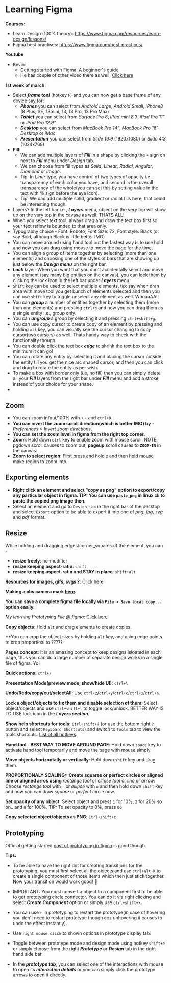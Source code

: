 # Learning Figma

**Courses:**

- Learn Design (100% theory): https://www.figma.com/resources/learn-design/lessons/
- Figma best practises: https://www.figma.com/best-practices/


**Youtube**
- Kevin:
  -  [Getting started with Figma: A beginner's guide](https://www.youtube.com/watch?v=eZJOSK4gXl4)
  -  He has couple of other video there as well, [Click here](https://www.youtube.com/results?search_query=kevin+figma)

**1st week of march**:

- Select **_frame tool_** (hotkey `F`) and you can now get a base frame of any device say for:
  - **_Phones_** you can select from _Android Large_, _Android Small_, _iPhone8_ (8 Plus, SE, 13mini, 13, 13 Pro, 13 Pro Max)
  - **_Tablet_** you can select from _Surface Pro 8_, _iPad mini 8.3_, _iPad Pro 11"_ or _iPad Pro 12.9"_
  - **_Desktop_** you can select from _MacBook Pro 14"_, _MacBook Pro 16"_, _Desktop_ or _iMac_
  - **_Presentation_** you can select from _Slide 16:9_ (1920x1080) or _Slide 4:3_ (1024x768)
- **Fill**:
  - We can add multiple layers of ***Fill*** in a shape by clicking the `+` sign on next to ***Fill*** menu under _Design_ tab.
  - We can choose from fill types as _Solid_, _Linear_, _Radial_, _Angular_, _Diamond_ or _Image_.
  - Tip: In _Liner_ type, you have control of two types of opacity i.e., transparency of each color you have, and second is the overall transparency of the whole(you can set this by setting value in the text with % sign before the eye icon).
  - Tip: We can add multiple solid, gradient or radial fills here, that could be interesting though.
- Layers? In the left bar i.e., **_Layers_** menu, object on the very top will show up on the very top in the cavase as well. THATS ALL!
- When you select text tool, always drag and draw the text box first so your text reflow is bounded to that area only.
- Typography choice - Font: Roboto, Font Size: 72, Font style: Black (or say Bold, although Black is little better IMO)
- You can move around using hand tool but the fastest way is to use hold <spacebar> and now you can drag using mouse to move the page for the time.
- You can align a group of items together by selecting (more than one elements) and choosing one of the styles of bars that are showing up just below the **_Design menu_** on the right bar.
- **_Lock_** layer: When you want that you don't accidentally select and move any element (say many big entities on the canvas), you can lock them by clicking the lock icon in the left bar under **_Layers_** menu.
- `Shift` key can be used to select multiple elements, tip: say when dran area with move tool you get bunch of elements selected and then you can use `shift` key to toggle unselect any element as well. WhoaaAA!!
- You can **_group_** a number of entities together by selecting them (more than one elements) and pressing `ctrl+g` and now you can drag them as a single entity i.e., group only.
- You can **_ungroup_** a group by selecting it and pressing `ctrl+shift+g`.
- You can use copy cursor to create copy of an element by pressing and holding `alt` key, you can visually see the cursor changing to copy cursor(two cursors) as well. Thats handy way to check with the functionality though.
- You can double click the text box **_edge_** to shrink the text box to the minimum it can go!
- You can rotate any entity by selecting it and placing the cursor outside the entity till you get the nice arc shaped cursor, and then you can click and drag to rotate the entity as per wish.
- To make a box with border only (i.e, no fill) then you can simply delete all your **_Fill_** layers from the right bar under **_Fill_** menu and add a stroke instead of your choice for your shape.
- 
  
  

## Zoom

- You can zoom in/out/100% with `+`,`-` and `ctrl+0`.
- **You can invert the zoom scroll direction(which is better IMO) by** - *Preferences > Invert zoom directions*.
- **You can set the zoom level in figma from the right top corner.**
- **Zoom**: Hold down `ctrl` key to enable zoom with mouse scroll. NOTE: pgdown scroll causes to zoom out, **pageup** scroll causes to **`ZOOM-IN`** in the canvas.
- **Zoom to select region**: First press and hold `z` and then hold mouse make region to zoom into.

## Exporting elements

- **Right click an element and select "copy as png" option to export/copy any particular object in figma. TIP: You can use `paste_png` in linux cli to paste the copied png image then.**
- Select an element and go to `Design tab` in the right bar of the desktop and select `Export` option to be able to export it into one of _png_, _jpg_, _svg_ and _pdf_ format.

## Resize

While holding and dragging edges/corner_squares of the element, you can -

- **resize freely**: no-modifier
- **resize keeping aspect-ratio**: `shift`
- **resize keeping aspect-ratio and STAY in place**: `shift+alt`

**Resources for images, gifs, svgs ?**: [Click here](https://github.com/sahilrajput03/cssDesignTrail/blob/master/README.md#images-free-images-random-image-place-holderimage)

**Making a obs camera mark [here](https://youtu.be/_sqLa0LTloM).**

**You can save a complete figma file locally via `File > Save local copy...` option easily.**

_My learning Prototyping File @ figma_: [Click here](https://www.figma.com/file/P1DNXwjD4TcDV6pNXqvoOn/Learn-prototyping?node-id=4%3A55)

**Copy objects**: Hold `alt` and drag elements to create copies.

**You can crop the object sizes by holding `alt` key, and using edge points to crop proportioal to ?????

**Pages concept**: It is an amazing concept to keep designs isloated in each page, thus you can do a large number of separate design works in a single file of figma. Yo!

**Quick actions**: `ctrl+/`

**Presentation Mode(preview mode, show/hide UI)**: `ctrl+\`

**Undo/Redo/copy/cut/selectAll**: Use `ctrl+z`/`ctrl+y`/`ctrl+c`/`ctrl+x`/`ctrl+a`.

**Lock a object/objects to fix them and disable selection of them**: Select object/objects and use `ctrl+shift+l` to toggle lock/unlock. BETTER WAY IS TO USE lock icon in the ***Layers section***.

**Show help shortcuts for tools**: `Ctrl+shift+?` (or use the bottom right `?` button and select `Keyboard Shortcuts`) and switch to `Tools` tab to view the tools shortcuts. [List of all hotkeys](https://shortcuts.design/tools/toolspage-figma/).

**Hand tool - BEST WAY TO MOVE AROUND PAGE**: Hold down `space` key to activate hand tool temporarily and move the page with mouse simply.
  
**Move objects horizontally or vertically**: Hold down `shift` key and drag them.

**PROPORTIONALY SCALING:: Create squares or perfect circles or aligned line or aligned arros using** _rectange tool_ or _ellipse tool_ or _line_ or _arrow_: Choose *rectange tool* with `r` or *ellipse* with `o` and then hold down `shift` key and now you can draw _square_ or _perfect_ circle now.

**Set opacity of any object**: Select object and press `1` for 10%, `2` for 20% so on.. and `0` for 100%. TIP: To set opacity to 0%, press `00`

**Copy selected object/objects as PNG**: `Ctrl+shift+c`

## Prototyping

Official getting started [post of prototyping in figma](https://help.figma.com/hc/en-us/articles/360040314193-Guide-to-prototyping-in-Figma) is good though.

**Tips:**

- To be able to have the right dot for creating transitions for the prototyping, you must first select all the objects and use `ctrl+alt+k` to create a single component of those items which then just stick together. Now your transition would work good! 💯

- IMPORTANT: You must convert a object to a component first to be able to get prototyping circle connector. You can do it via right clicking and select ***Create Component*** option or simply use `ctrl+shift+k`.

- You can use `r` in prototyping to restart the prototype(in case of hovering you don't need to restart prototype though coz unhovering it causes to undo the effect instantly).
- Use `right mouse click` to shown options in prototype display tab.

- Toggle between prototype mode and design mode using hotkey `shift+e` or simply choose from the right ***Prototype*** or ***Design*** tab in the right hand side bar.

- In the ***prototype tab***, you can select one of the interactions with mouse to open its ***interaction details*** or you can simply click the prototype arrows to open it directly.
